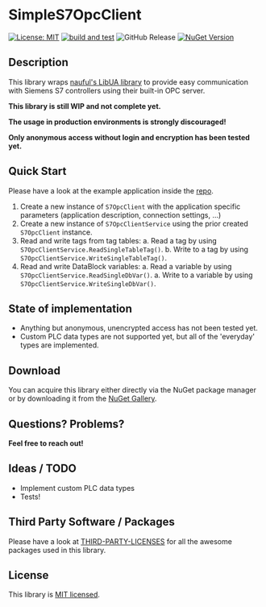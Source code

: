 # SimpleS7OpcClient
[![License: MIT](https://img.shields.io/badge/License-MIT-yellow.svg)](https://opensource.org/licenses/MIT) [![build and test](https://github.com/philipp2604/SimpleS7OpcClient/actions/workflows/build-and-test.yml/badge.svg)](https://github.com/philipp2604/SimpleS7OpcClient/actions/workflows/build-and-test.yml) ![GitHub Release](https://img.shields.io/github/v/release/philipp2604/SimpleS7OpcClient) [![NuGet Version](https://img.shields.io/nuget/v/philipp2604.SimpleS7OpcClient)](https://www.nuget.org/packages/philipp2604.SimpleS7OpcClient/)




## Description 
This library wraps [nauful's LibUA library](https://github.com/nauful/LibUA/) to provide easy communication with Siemens S7 controllers using their built-in OPC server.

**This library is still WIP and not complete yet.**

**The usage in production environments is strongly discouraged!**

**Only anonymous access without login and encryption has been tested yet.**

## Quick Start
Please have a look at the example application inside the [repo](https://github.com/philipp2604/SimpleS7OpcClient/).

1. Create a new instance of `S7OpcClient` with the application specific parameters (application description, connection settings, ...)
2. Create a new instance of `S7OpcClientService` using the prior created `S7OpcClient` instance.
3. Read and write tags from tag tables:
    a. Read a tag by using `S7OpcClientService.ReadSingleTableTag()`.
    b. Write to a tag by using `S7OpcClientService.WriteSingleTableTag()`.
4. Read and write DataBlock variables:
    a. Read a variable by using `S7OpcClientService.ReadSingleDbVar()`.
    a. Write to a variable by using `S7OpcClientService.WriteSingleDbVar()`.

## State of implementation
* Anything but anonymous, unencrypted access has not been tested yet.
* Custom PLC data types are not supported yet, but all of the 'everyday' types are implemented.

## Download
You can acquire this library either directly via the NuGet package manager or by downloading it from the [NuGet Gallery](https://www.nuget.org/packages/philipp2604.SimpleS7OpcClient/).

## Questions? Problems?
**Feel free to reach out!**

## Ideas / TODO
* Implement custom PLC data types
* Tests!

## Third Party Software / Packages
Please have a look at [THIRD-PARTY-LICENSES](https://github.com/philipp2604/SimpleS7OpcClient/blob/master/THIRD-PARTY-LICENSES.md) for all the awesome packages used in this library.

## License
This library is [MIT licensed](https://github.com/philipp2604/SimpleS7OpcClient/blob/master/LICENSE.txt).